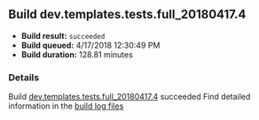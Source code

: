 ## Build dev.templates.tests.full_20180417.4
- **Build result:** `succeeded`
- **Build queued:** 4/17/2018 12:30:49 PM
- **Build duration:** 128.81 minutes
### Details
Build [dev.templates.tests.full_20180417.4](https://winappstudio.visualstudio.com/web/build.aspx?pcguid=a4ef43be-68ce-4195-a619-079b4d9834c2&builduri=vstfs%3a%2f%2f%2fBuild%2fBuild%2f25501) succeeded
Find detailed information in the [build log files](https://uwpctdiags.blob.core.windows.net/buildlogs/dev.templates.tests.full_20180417.4_logs.zip)
